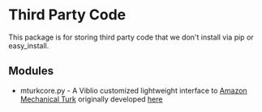 Third Party Code
================

This package is for storing third party code that we don't install via
pip or easy_install.

Modules
-------

* mturkcore.py - A Viblio customized lightweight interface to [Amazon Mechanical Turk](http://aws.amazon.com/mturk/) originally developed [here](http://mturkconsultant.com/blog/index.php/2013/01/my-python-mechanical-turk-api-mturkcore-py/)
